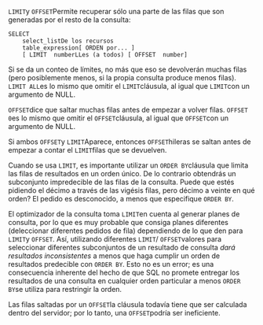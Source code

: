  `LIMIT`y  `OFFSET`Permite recuperar sólo una parte de las filas que son generadas por el resto de la consulta:

```
SELECT 
    select_listDe los recursos 
    table_expression[ ORDEN por... ]
    [ LIMIT  numberLLes (a todos) [ OFFSET  number]
```

Si se da un conteo de límites, no más que eso se devolverán muchas  filas (pero posiblemente menos, si la propia consulta produce menos  filas).  `LIMIT ALL`es lo mismo que omitir el  `LIMIT`cláusula, al igual que  `LIMIT`con un argumento de NULL.

 `OFFSET`dice que saltar muchas filas antes de empezar a volver filas.  `OFFSET 0`es lo mismo que omitir el  `OFFSET`cláusula, al igual que  `OFFSET`con un argumento de NULL.

Si ambos  `OFFSET`y  `LIMIT`Aparece, entonces  `OFFSET`hileras se saltan antes de empezar a contar el  `LIMIT`filas que se devuelven.

Cuando se usa `LIMIT`, es importante utilizar un  `ORDER BY`cláusula que limita las filas de resultados en un orden único. De lo contrario  obtendrás un subconjunto impredecible de las filas de la consulta. Puede que estés pidiendo el décimo a través de las vigésis filas, pero décimo a veinte en qué orden? El pedido es desconocido, a menos que  especifique `ORDER BY`.

El optimizador de la consulta toma  `LIMIT`en cuenta al generar planes de consulta, por lo que es muy probable que  consiga planes diferentes (deleccionar diferentes pedidos de fila)  dependiendo de lo que den para  `LIMIT`y `OFFSET`. Así, utilizando diferentes `LIMIT`/ `OFFSET`valores para seleccionar diferentes subconjuntos de un resultado de consulta *dará resultados inconsistentes* a menos que haga cumplir un orden de resultados predecible con `ORDER BY`. Esto no es un error; es una consecuencia inherente del hecho de que SQL no promete entregar los resultados de una consulta en cualquier orden  particular a menos  `ORDER BY`se utiliza para restringir la orden.

Las filas saltadas por un  `OFFSET`la cláusula todavía tiene que ser calculada dentro del servidor; por lo tanto, una  `OFFSET`podría ser ineficiente.